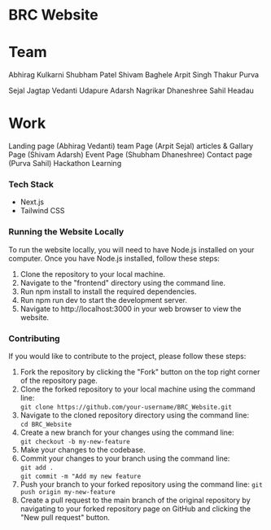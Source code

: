 # BRC Website

# Team
Abhirag Kulkarni
Shubham Patel
Shivam Baghele
Arpit Singh Thakur
Purva

Sejal Jagtap
Vedanti Udapure
Adarsh Nagrikar
Dhaneshree 
Sahil Headau

# Work

Landing page (Abhirag Vedanti)
team Page (Arpit Sejal)
articles & Gallary Page (Shivam Adarsh)
Event Page (Shubham Dhaneshree)
Contact page (Purva Sahil)
Hackathon
Learning


### Tech Stack
 - Next.js
 - Tailwind CSS


### Running the Website Locally
To run the website locally, you will need to have Node.js installed on your computer. Once you have Node.js installed, follow these steps:
1. Clone the repository to your local machine.
2. Navigate to the "frontend" directory using the command line.
3. Run npm install to install the required dependencies.
4. Run npm run dev to start the development server.
5. Navigate to http://localhost:3000 in your web browser to view the website.


### Contributing

If you would like to contribute to the project, please follow these steps:

1. Fork the repository by clicking the "Fork" button on the top right corner of the repository page.
2. Clone the forked repository to your local machine using the command line:<br/>
```git clone https://github.com/your-username/BRC_Website.git```
3. Navigate to the cloned repository directory using the command line:<br/>
```cd BRC_Website```
4. Create a new branch for your changes using the command line:<br/>
```git checkout -b my-new-feature```
5. Make your changes to the codebase.
6. Commit your changes to your branch using the command line:<br/>
```git add .```<br/>
```git commit -m "Add my new feature```
7. Push your branch to your forked repository using the command line:
```git push origin my-new-feature```
8. Create a pull request to the main branch of the original repository by navigating to your forked repository page on GitHub and clicking the "New pull request" button.
